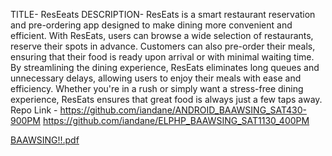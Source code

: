 TITLE- ResEeats
DESCRIPTION- ResEats is a smart restaurant reservation and pre-ordering app designed to make dining more convenient and efficient. With ResEats, users can browse a wide selection of restaurants, reserve their spots in advance. Customers can also pre-order their meals, ensuring that their food is ready upon arrival or with minimal waiting time. By streamlining the dining experience, ResEats eliminates long queues and unnecessary delays, allowing users to enjoy their meals with ease and efficiency. Whether you're in a rush or simply want a stress-free dining experience, ResEats ensures that great food is always just a few taps away.
Repo Link - https://github.com/iandane/ANDROID_BAAWSING_SAT430-900PM
            https://github.com/iandane/ELPHP_BAAWSING_SAT1130_400PM

[BAAWSING!!.pdf](https://github.com/user-attachments/files/20126456/BAAWSING.pdf)
